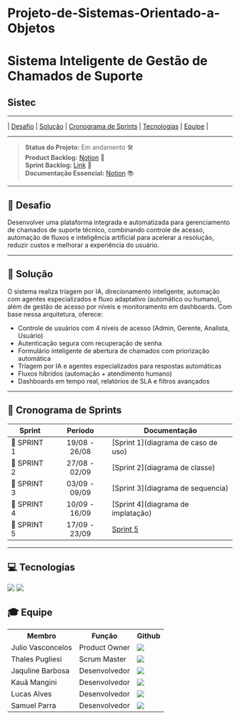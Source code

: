 # Projeto-de-Sistemas-Orientado-a-Objetos

# Sistema Inteligente de Gestão de Chamados de Suporte

## Sistec

---

| [Desafio](#desafio) | [Solução](#solucao) | [Cronograma de Sprints](#sprint) | [Tecnologias](#tecnologias) | [Equipe](#equipe) |

---

> **Status do Projeto:** Em andamento 🛠️  
> **Product Backlog:** [Notion](https://tar-stay-ec9.notion.site/Product-Backlog-1c25872c0a9281afa45cee6072936a2c?pvs=4) 📄  
> **Sprint Backlog:** [Link](https://github.com/T4lesbyte/Sistec/blob/main/Sprint-Backlog.md) 📄  
> **Documentação Essencial:** [Notion](https://tar-stay-ec9.notion.site/Ciclo-de-Vida-de-um-Chamado-1c25872c0a9281bcb642ee620d554c95?pvs=) 📚

---

## 🏅 Desafio <a id="desafio"></a>

Desenvolver uma plataforma integrada e automatizada para gerenciamento de chamados de suporte técnico, combinando controle de acesso, automação de fluxos e inteligência artificial para acelerar a resolução, reduzir custos e melhorar a experiência do usuário.

---

## 🏅 Solução <a id="solucao"></a>

O sistema realiza triagem por IA, direcionamento inteligente, automação com agentes especializados e fluxo adaptativo (automático ou humano), além de gestão de acesso por níveis e monitoramento em dashboards. Com base nessa arquitetura, oferece:

- Controle de usuários com 4 níveis de acesso (Admin, Gerente, Analista, Usuário)
- Autenticação segura com recuperação de senha
- Formulário inteligente de abertura de chamados com priorização automática
- Triagem por IA e agentes especializados para respostas automáticas
- Fluxos híbridos (automação + atendimento humano)
- Dashboards em tempo real, relatórios de SLA e filtros avançados

---

## 📅 Cronograma de Sprints <a id="sprint"></a>

| Sprint      | Período       | Documentação                                               |
| ----------- | :-----------: | ---------------------------------------------------------- |
| 🔖 SPRINT 1 | 19/08 - 26/08 | [Sprint 1](diagrama de caso de uso) |
| 🔖 SPRINT 2 | 27/08 - 02/09 | [Sprint 2](diagrama de classe) |
| 🔖 SPRINT 3 | 03/09 - 09/09 | [Sprint 3](diagrama de sequencia) |
| 🔖 SPRINT 4 | 10/09 - 16/09 | [Sprint 4](diagrama de implatação) |
| 🔖 SPRINT 5 | 17/09 - 23/09 | [Sprint 5](review) |

---

## 💻 Tecnologias <a id="tecnologias"></a>
 
 <a href="https://github.com/"><img src="https://img.shields.io/badge/github-%23121011.svg?style=for-the-badge&logo=github&logoColor=white"/></a>
 <a href="https://www.figma.com/"><img src="https://img.shields.io/badge/Figma-F24E1E?style=for-the-badge&logo=figma&logoColor=white"/></a>

## 🎓 Equipe <a id="equipe"></a>

<div align="center">
  <table>
    <tr>
      <th>Membro</th>
      <th>Função</th>
      <th>Github</th>
    </tr>
    <tr>
      <td>Julio Vasconcelos</td>
      <td>Product Owner</td>
      <td><a href="https://github.com/JulioPVasconcelos"><img src="https://img.shields.io/badge/GitHub-100000?style=for-the-badge&logo=github&logoColor=white"</a>
    </td>
    </tr>
    <tr>
      <td>Thales Pugliesi</td>
      <td>Scrum Master</td>
      <td><a href="https://github.com/T4lesbyte"><img src="https://img.shields.io/badge/GitHub-100000?style=for-the-badge&logo=github&logoColor=white"></a></td>
    </tr>
    <tr>
      <td>Jaquline Barbosa</td>
      <td>Desenvolvedor</td>
      <td><a href="https://github.com/JaqueRBarbosa"><img src="https://img.shields.io/badge/GitHub-100000?style=for-the-badge&logo=github&logoColor=white"></a>
      </td>
     </tr>
    <tr>
      <td>Kauã Mangini</td>
      <td>Desenvolvedor</td>
      <td><a href="https:"><img src="https://img.shields.io/badge/GitHub-100000?style=for-the-badge&logo=github&logoColor=white"></a></td>
     </tr>
    <tr>
      <td>Lucas Alves</td>
      <td>Desenvolvedor</td>
      <td><a href="https://github.com/lucasleandro08"><img src="https://img.shields.io/badge/GitHub-100000?style=for-the-badge&logo=github&logoColor=white"></a>
      </td>
    </tr>
    <tr>
      <td>Samuel Parra</td>
      <td>Desenvolvedor</td>
      <td><a href="https://github.com/samuel0021"><img src="https://img.shields.io/badge/GitHub-100000?style=for-the-badge&logo=github&logoColor=white"></a></td>
     </tr>
  </table>
</div>
 
